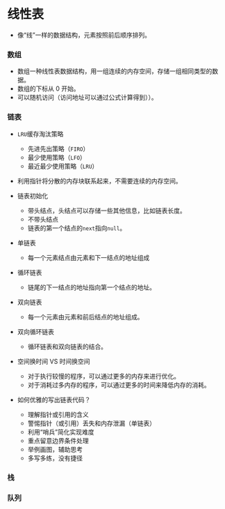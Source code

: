 # 线性表
* 像“线”一样的数据结构，元素按照前后顺序排列。

### 数组
* 数组一种线性表数据结构，用一组连续的内存空间，存储一组相同类型的数据。
* 数组的下标从 0 开始。
* 可以随机访问（访问地址可以通过公式计算得到））。

### 链表
* `LRU`缓存淘汰策略
	* 先进先出策略（`FIRO`）
	* 最少使用策略（`LFO`）
	* 最近最少使用策略（`LRU`）

* 利用指针将分散的内存块联系起来，不需要连续的内存空间。

* 链表初始化
	* 带头结点，头结点可以存储一些其他信息，比如链表长度。
	* 不带头结点
	* 链表的第一个结点的`next`指向`null`。

* 单链表
	* 每一个元素结点由元素和下一结点的地址组成

* 循环链表
	* 链尾的下一结点的地址指向第一个结点的地址。

* 双向链表
	* 每一个元素由元素和前后结点的地址组成。

* 双向循环链表
	* 循环链表和双向链表的结合。
	
* 空间换时间 VS 时间换空间
	* 对于执行较慢的程序，可以通过更多的内存来进行优化。
	* 对于消耗过多内存的程序，可以通过更多的时间来降低内存的消耗。
	
* 如何优雅的写出链表代码？
	* 理解指针或引用的含义
	* 警惕指针（或引用）丢失和内存泄漏（单链表）
	* 利用“哨兵”简化实现难度
	* 重点留意边界条件处理
	* 举例画图，辅助思考
	* 多写多练，没有捷径

### 栈

### 队列